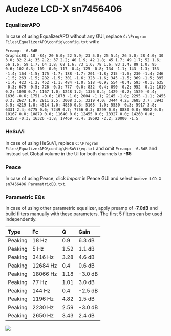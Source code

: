 # Audeze LCD-X sn7456406

### EqualizerAPO
In case of using EqualizerAPO without any GUI, replace `C:\Program Files\EqualizerAPO\config\config.txt`
with:
```
Preamp: -6.5dB
GraphicEQ: 10 -84; 20 6.0; 22 5.9; 23 5.8; 25 5.4; 26 5.0; 28 4.0; 30 3.0; 32 2.4; 35 2.2; 37 2.2; 40 1.9; 42 1.8; 45 1.7; 49 1.7; 52 1.6; 56 1.6; 59 1.7; 64 1.8; 68 1.6; 73 1.6; 78 1.6; 83 1.4; 89 1.0; 95 0.6; 102 0.3; 109 -0.0; 117 -0.4; 125 -0.8; 134 -1.1; 143 -1.3; 153 -1.4; 164 -1.5; 175 -1.7; 188 -1.7; 201 -1.8; 215 -1.6; 230 -1.4; 246 -1.5; 263 -1.5; 282 -1.5; 301 -1.6; 323 -1.6; 345 -1.5; 369 -1.5; 395 -1.4; 423 -1.2; 452 -1.1; 484 -1.0; 518 -0.9; 554 -0.4; 593 -0.1; 635 -0.3; 679 -0.5; 726 -0.3; 777 -0.0; 832 -0.4; 890 -0.2; 952 -0.1; 1019 0.2; 1090 0.7; 1167 1.0; 1248 1.2; 1336 0.4; 1429 -0.2; 1529 -0.4; 1636 -0.6; 1751 -0.6; 1873 -1.0; 2004 -1.1; 2145 -1.8; 2295 -1.1; 2455 0.3; 2627 1.9; 2811 2.5; 3008 3.5; 3219 4.0; 3444 4.2; 3685 3.7; 3943 3.5; 4219 1.8; 4514 1.0; 4830 0.3; 5168 -1.0; 5530 -0.3; 5917 3.8; 6331 2.4; 6775 0.6; 7249 0.7; 7756 0.3; 8299 0.0; 8880 0.0; 9502 0.0; 10167 0.0; 10879 0.0; 11640 0.0; 12455 0.0; 13327 0.0; 14260 0.0; 15258 -0.3; 16326 -1.8; 17469 -2.4; 18692 -2.2; 20000 -1.5
```

### HeSuVi
In case of using HeSuVi, replace `C:\Program Files\EqualizerAPO\config\HeSuVi\eq.txt` and omit `Preamp:
-6.5dB` and instead set Global volume in the UI for both channels to **-65**

### Peace
In case of using Peace, click *Import* in Peace GUI and select `Audeze LCD-X sn7456406 ParametricEQ.txt`.

### Parametric EQs
In case of using other parametric equalizer, apply preamp of **-7.0dB** and build filters manually with
these parameters. The first 5 filters can be used independently.

| Type    | Fc       |    Q | Gain    |
|:--------|:---------|:-----|:--------|
| Peaking | 18 Hz    | 0.9  | 6.3 dB  |
| Peaking | 5 Hz     | 1.52 | 1.1 dB  |
| Peaking | 3416 Hz  | 3.28 | 4.6 dB  |
| Peaking | 12684 Hz | 0.4  | 0.6 dB  |
| Peaking | 18066 Hz | 1.18 | -3.0 dB |
| Peaking | 77 Hz    | 1.01 | 3.0 dB  |
| Peaking | 144 Hz   | 0.4  | -2.5 dB |
| Peaking | 1196 Hz  | 4.82 | 1.5 dB  |
| Peaking | 2230 Hz  | 2.59 | -3.0 dB |
| Peaking | 2650 Hz  | 3.43 | 2.4 dB  |

![](https://raw.githubusercontent.com/jaakkopasanen/AutoEq/master/results/innerfidelity/sbaf-serious/Audeze%20LCD-X%20sn7456406/Audeze%20LCD-X%20sn7456406.png)